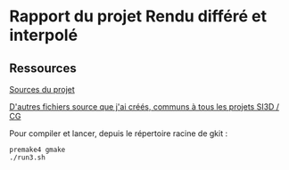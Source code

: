 # Rapport du projet Rendu différé et interpolé

## Ressources

[Sources du projet](https://github.com/Hypooxanthine/M2-SI3D-Rasterization/tree/master/TP_CG)

[D'autres fichiers source que j'ai créés, communs à tous les projets SI3D / CG](https://github.com/Hypooxanthine/M2-SI3D-Rasterization/tree/master/src/MyThings)

Pour compiler et lancer, depuis le répertoire racine de gkit : 
```shell
premake4 gmake
./run3.sh
```

## 